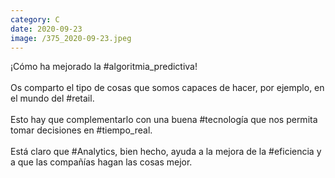 ```yaml
--- 
category: C 
date: 2020-09-23 
image: /375_2020-09-23.jpeg 
--- 
```


¡Cómo ha mejorado la #algoritmia_predictiva!<br><br>Os comparto el tipo de cosas que somos capaces de hacer, por ejemplo, en el mundo del #retail. <br><br>Esto hay que complementarlo con una buena #tecnología que nos permita tomar decisiones en #tiempo_real. <br><br>Está claro que #Analytics, bien hecho, ayuda a la mejora de la #eficiencia y a que las compañías hagan las cosas mejor.